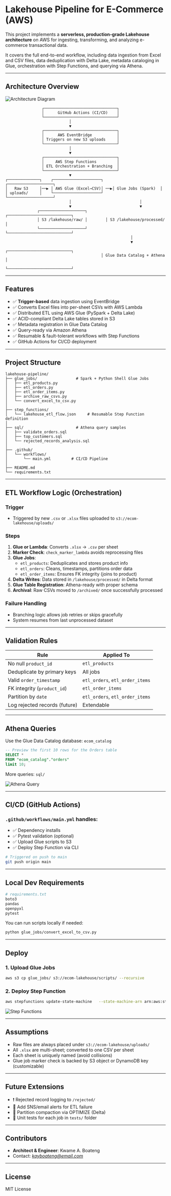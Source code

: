 # Lakehouse Pipeline for E-Commerce (AWS)

This project implements a **serverless, production-grade Lakehouse architecture** on AWS for ingesting, transforming, and analyzing e-commerce transactional data.

It covers the full end-to-end workflow, including data ingestion from Excel and CSV files, data deduplication with Delta Lake, metadata cataloging in Glue, orchestration with Step Functions, and querying via Athena.

---

## Architecture Overview

![Architecture Diagram](diagram/lab5.png)


```
                ┌────────────────────────────────┐
                │      GitHub Actions (CI/CD)    │
                └────────────────────────────────┘
                            │
                            ▼
                ┌────────────────────────────────┐
                │      AWS EventBridge           │
                │ Triggers on new S3 uploads     │
                └────────────────────────────────┘
                            │
                            ▼
                ┌────────────────────────────────┐
                │     AWS Step Functions         │
                │ ETL Orchestration + Branching  │
                └────────────────────────────────┘
                            ▼
┌──────────────┐    ┌─────────────────────┐      ┌────────────────────┐
│   Raw S3     │──▶ │ AWS Glue (Excel→CSV)│ ──▶│ Glue Jobs (Spark)  │
│ uploads/     │    └─────────────────────┘      └────────────────────┘
                            │                              │
                            ▼                              ▼
              ┌────────────────────┐        ┌────────────────────────────┐
              │ S3 /lakehouse/raw/ │        │ S3 /lakehouse/processed/   │
              └────────────────────┘        └────────────────────────────┘
                                                       │
                                                       ▼
                                          ┌────────────────────────────┐
                                          │ Glue Data Catalog + Athena │
                                          └────────────────────────────┘
```

---

## Features

- ✅ **Trigger-based** data ingestion using EventBridge
- ✅ Converts Excel files into per-sheet CSVs with AWS Lambda
- ✅ Distributed ETL using AWS Glue (PySpark + Delta Lake)
- ✅ ACID-compliant Delta Lake tables stored in S3
- ✅ Metadata registration in Glue Data Catalog
- ✅ Query-ready via Amazon Athena
- ✅ Resumable & fault-tolerant workflows with Step Functions
- ✅ GitHub Actions for CI/CD deployment

---

## Project Structure

```
lakehouse-pipeline/
├── glue_jobs/                 # Spark + Python Shell Glue Jobs
│   ├── etl_products.py
│   ├── etl_orders.py
│   ├── etl_order_items.py
│   ├── archive_raw_csvs.py
│   └── convert_excel_to_csv.py
│
├── step_functions/
│   └── lakehouse_etl_flow.json     # Resumable Step Function definition
│
├── sql/                       # Athena query samples
│   ├── validate_orders.sql
│   ├── top_customers.sql
│   └── rejected_records_analysis.sql
│
├── .github/
│   └── workflows/
│       └── main.yml         # CI/CD Pipeline
│
├── README.md
└── requirements.txt
```

---

## ETL Workflow Logic (Orchestration)

### Trigger

- Triggered by new `.csv` or `.xlsx` files uploaded to `s3://ecom-lakehouse/uploads/`

### Steps

1. **Glue or Lambda**: Converts `.xlsx` → `.csv` per sheet
2. **Marker Check**: `check_marker_lambda` avoids reprocessing files
3. **Glue Jobs**:
   - `etl_products`: Deduplicates and stores product info
   - `etl_orders`: Cleans, timestamps, partitions order data
   - `etl_order_items`: Ensures FK integrity (joins to product)
4. **Delta Writes**: Data stored in `/lakehouse/processed/` in Delta format
5. **Glue Table Registration**: Athena-ready with proper schema
6. **Archival**: Raw CSVs moved to `/archived/` once successfully processed

### Failure Handling

- Branching logic allows job retries or skips gracefully
- System resumes from last unprocessed dataset

---

## Validation Rules

| Rule                          | Applied To                      |
| ----------------------------- | ------------------------------- |
| No null `product_id`          | `etl_products`                  |
| Deduplicate by primary keys   | All jobs                        |
| Valid `order_timestamp`       | `etl_orders`, `etl_order_items` |
| FK integrity (`product_id`)   | `etl_order_items`               |
| Partition by `date`           | `etl_orders`, `etl_order_items` |
| Log rejected records (future) | Extendable                      |

---

## Athena Queries

Use the Glue Data Catalog database: `ecom_catalog`

```sql
-- Preview the first 10 rows for the Orders table
SELECT * 
FROM "ecom_catalog"."orders" 
limit 10;
```

More queries: `sql/`

![Athena Query](imgs/Athena.png)

---

## CI/CD (GitHub Actions)

### `.github/workflows/main.yml` handles:

- ✅ Dependency installs
- ✅ Pytest validation (optional)
- ✅ Upload Glue scripts to S3
- ✅ Deploy Step Function via CLI

```bash
# Triggered on push to main
git push origin main
```

---

## Local Dev Requirements

```bash
# requirements.txt
boto3
pandas
openpyxl
pytest
```

You can run scripts locally if needed:

```bash
python glue_jobs/convert_excel_to_csv.py
```

---

## Deploy

### 1. Upload Glue Jobs

```bash
aws s3 cp glue_jobs/ s3://ecom-lakehouse/scripts/ --recursive
```

### 2. Deploy Step Function

```bash
aws stepfunctions update-state-machine   --state-machine-arn arn:aws:states:<region>:<acct>:stateMachine:lakehouse-orchestration   --definition file://step_functions/lakehouse_etl_flow.json
```

![Step Functions](imgs/StepFunction.png)

---

## Assumptions

- Raw files are always placed under `s3://ecom-lakehouse/uploads/`
- All `.xlsx` are multi-sheet; converted to one CSV per sheet
- Each sheet is uniquely named (avoid collisions)
- Glue job marker check is backed by S3 object or DynamoDB key (customizable)

---

## Future Extensions

- ❗ Rejected record logging to `/rejected/`
- 📩 Add SNS/email alerts for ETL failure
- 🧹 Partition compaction via OPTIMIZE (Delta)
- 🧪 Unit tests for each job in `tests/` folder

---

## Contributors

- **Architect & Engineer**: Kwame A. Boateng
- Contact: *kayboateng@email.com*

---

## License

MIT License 
